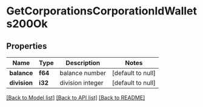 # GetCorporationsCorporationIdWallets200Ok

## Properties
Name | Type | Description | Notes
------------ | ------------- | ------------- | -------------
**balance** | **f64** | balance number | [default to null]
**division** | **i32** | division integer | [default to null]

[[Back to Model list]](../README.md#documentation-for-models) [[Back to API list]](../README.md#documentation-for-api-endpoints) [[Back to README]](../README.md)


